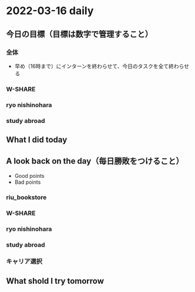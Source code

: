 # 2022-03-16 daily 

## 今日の目標（目標は数字で管理すること）
### 全体
- 早め（16時まで）にインターンを終わらせて、今日のタスクを全て終わらせる

### W-SHARE
### ryo nishinohara
### study abroad


## What I did today

## A look back on the day（毎日勝敗をつけること）
- Good points
- Bad points
### riu_bookstore
### W-SHARE
### ryo nishinohara
### study abroad
### キャリア選択

## What shold I try tomorrow
